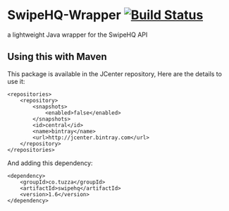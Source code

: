 # SwipeHQ-Wrapper [![Build Status](https://travis-ci.org/tuzzmaniandevil/SwipeHQ-Wrapper.svg?branch=master)](https://travis-ci.org/tuzzmaniandevil/SwipeHQ-Wrapper)
a lightweight Java wrapper for the SwipeHQ API

## Using this with Maven
This package is available in the JCenter repository, Here are the details to use it:

```
<repositories>
    <repository>
        <snapshots>
            <enabled>false</enabled>
        </snapshots>
        <id>central</id>
        <name>bintray</name>
        <url>http://jcenter.bintray.com</url>
    </repository>
</repositories>
```

And adding this dependency:

```
<dependency>
    <groupId>co.tuzza</groupId>
    <artifactId>swipehq</artifactId>
    <version>1.6</version>
</dependency>
```